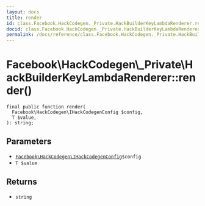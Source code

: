 ```yaml
---
layout: docs
title: render
id: class.Facebook.HackCodegen._Private.HackBuilderKeyLambdaRenderer.render
docid: class.Facebook.HackCodegen._Private.HackBuilderKeyLambdaRenderer.render
permalink: /docs/reference/class.Facebook.HackCodegen._Private.HackBuilderKeyLambdaRenderer.render.md
---
```

# Facebook\\HackCodegen\\_Private\\HackBuilderKeyLambdaRenderer::render()




``` Hack
final public function render(
  Facebook\HackCodegen\IHackCodegenConfig $config,
  T $value,
): string;
```




## Parameters




+ [` Facebook\HackCodegen\IHackCodegenConfig `](<interface.Facebook.HackCodegen.IHackCodegenConfig.md>)`` $config ``
+ ` T $value `




## Returns




* ` string `
